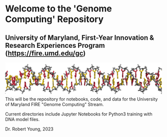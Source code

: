 # Welcome to the 'Genome Computing' Repository
## University of Maryland, First-Year Innovation & Research Experiences Program (https://fire.umd.edu/gc)

<img src="Lab_Documents/images/dna_umd_01a.png"/>
This will be the repository for notebooks, code, and data for the University of Maryland FIRE "Genome Computing" Stream.

Current directories include Jupyter Notebooks for Python3 training with DNA model files.

Dr. Robert Young, 2023
